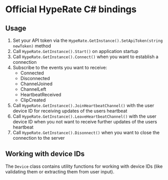 # Official HypeRate C# bindings

## Usage

1. Set your API token via the `HypeRate.GetInstance().SetApiToken(string newToken)` method
2. Call `HypeRate.GetInstance().Start()` on application startup
3. Call `HypeRate.GetInstance().Connect()` when you want to establish a connection
4. Subscribe to the events you want to receive:
   - Connected
   - Disconnected
   - ChannelJoined
   - ChannelLeft
   - HeartbeatReceived
   - ClipCreated
5. Call `HypeRate.GetInstance().JoinHeartbeatChannel()` with the user device ID for receiving updates of the users heartbeat
6. Call `HypeRate.GetInstance().LeaveHeartbeatChannel()` with the user device ID when you not want to receive further updates of the
   users heartbeat
7. Call `HypeRate.GetInstance().Disonnect()` when you want to close the connection to the server

## Working with device IDs

The `Device` class contains utility functions for working with device IDs (like validating them or extracting them from
user input).
